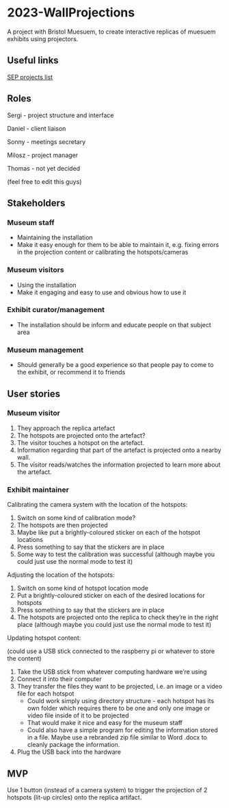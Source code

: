 # 2023-WallProjections

A project with Bristol Muesuem, to create interactive replicas of muesuem exhibits using projectors.

## Useful links

[SEP projects list](https://www.ole.bris.ac.uk/bbcswebdav/pid-8046087-dt-content-rid-46849402_2/xid-46849402_2)

## Roles

Sergi - project structure and interface

Daniel - client liaison

Sonny - meetings secretary

Milosz - project manager

Thomas - not yet decided

(feel free to edit this guys)

## Stakeholders

### Museum staff

- Maintaining the installation
- Make it easy enough for them to be able to maintain it, e.g. fixing errors in the projection content or calibrating the hotspots/cameras

### Museum visitors

- Using the installation
- Make it engaging and easy to use and obvious how to use it

### Exhibit curator/management

- The installation should be inform and educate people on that subject area

### Museum management

- Should generally be a good experience so that people pay to come to the exhibit, or recommend it to friends

## User stories

### Museum visitor

1. They approach the replica artefact
2. The hotspots are projected onto the artefact?
3. The visitor touches a hotspot on the artefact.
4. Information regarding that part of the artefact is projected onto a nearby wall.
5. The visitor reads/watches the information projected to learn more about the artefact.

### Exhibit maintainer

Calibrating the camera system with the location of the hotspots:

1. Switch on some kind of calibration mode?
2. The hotspots are then projected
3. Maybe like put a brightly-coloured sticker on each of the hotspot locations
4. Press something to say that the stickers are in place
5. Some way to test the calibration was successful (although maybe you could just use the normal mode to test it)

Adjusting the location of the hotspots:

1. Switch on some kind of hotspot location mode
2. Put a brightly-coloured sticker on each of the desired locations for hotspots
3. Press something to say that the stickers are in place
4. The hotspots are projected onto the replica to check they’re in the right place (although maybe you could just use the normal mode to test it)

Updating hotspot content:

(could use a USB stick connected to the raspberry pi or whatever to store the content)

1. Take the USB stick from whatever computing hardware we’re using
2. Connect it into their computer
3. They transfer the files they want to be projected, i.e. an image or a video file for each hotspot
    - Could work simply using directory structure - each hotspot has its own folder which requires there to be one and only one image or video file inside of it to be projected
    - That would make it nice and easy for the museum staff
    - Could also have a simple program for editing the information stored in a file. Maybe use a rebranded zip file similar to Word .docx to cleanly package the information.
4. Plug the USB back into the hardware

## MVP

Use 1 button (instead of a camera system) to trigger the projection of 2 hotspots (lit-up circles) onto the replica artifact.
